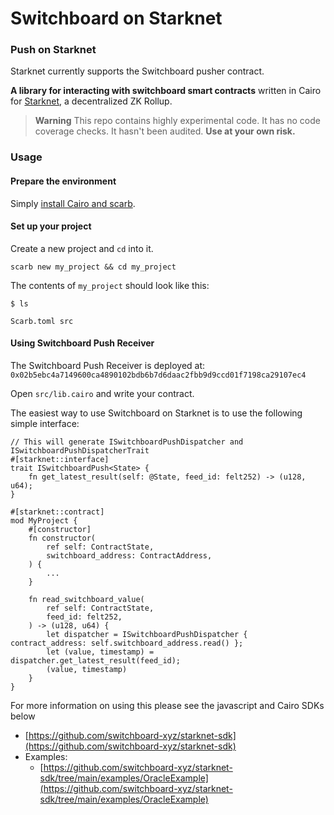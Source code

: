 # Switchboard on Starknet

### Push on Starknet

Starknet currently supports the Switchboard pusher contract.

**A library for interacting with switchboard smart contracts** written in Cairo for [Starknet](https://starkware.co/product/starknet/), a decentralized ZK Rollup.

> **Warning** This repo contains highly experimental code. It has no code coverage checks. It hasn't been audited. **Use at your own risk.**

### Usage

#### Prepare the environment

Simply [install Cairo and scarb](https://docs.swmansion.com/scarb/download).

#### Set up your project

Create a new project and `cd` into it.

```
scarb new my_project && cd my_project
```

The contents of `my_project` should look like this:

```
$ ls

Scarb.toml src
```

#### Using Switchboard Push Receiver



The Switchboard Push Receiver is deployed at: `0x02b5ebc4a7149600ca4890102bdb6b7d6daac2fbb9d9ccd01f7198ca29107ec4`

Open `src/lib.cairo` and write your contract.

The easiest way to use Switchboard on Starknet is to use the following simple interface:

```
// This will generate ISwitchboardPushDispatcher and ISwitchboardPushDispatcherTrait
#[starknet::interface]
trait ISwitchboardPush<State> {
    fn get_latest_result(self: @State, feed_id: felt252) -> (u128, u64);
}
```

```
#[starknet::contract]
mod MyProject {
    #[constructor]
    fn constructor(
        ref self: ContractState,
        switchboard_address: ContractAddress,
    ) {
        ...
    }

    fn read_switchboard_value(
        ref self: ContractState,
        feed_id: felt252,
    ) -> (u128, u64) {
        let dispatcher = ISwitchboardPushDispatcher { contract_address: self.switchboard_address.read() };
        let (value, timestamp) = dispatcher.get_latest_result(feed_id);
        (value, timestamp)
    }
}
```

For more information on using this please see the javascript and Cairo SDKs below

* [https://github.com/switchboard-xyz/starknet-sdk](https://github.com/switchboard-xyz/starknet-sdk)
* Examples:
  * [https://github.com/switchboard-xyz/starknet-sdk/tree/main/examples/OracleExample](https://github.com/switchboard-xyz/starknet-sdk/tree/main/examples/OracleExample)

